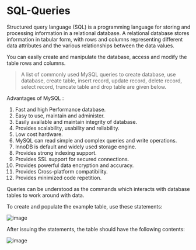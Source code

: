 
# SQL-Queries

Structured query language (SQL) is a programming language for storing and processing information in a relational database. A relational database stores information in tabular form, with rows and columns representing different data attributes and the various relationships between the data values.

You can easily create and manipulate the database, access and modify the table rows and columns.

> A list of commonly used MySQL queries to create database, use database, create table, insert record, update record, delete record, select record, truncate table and drop table are given below.

Advantages of MySQL : 

1. Fast and high Performance database.
2. Easy to use, maintain and administer.
3. Easily available and maintain integrity of database.
4. Provides scalability, usability and reliability.
5. Low cost hardware.
6. MySQL can read simple and complex queries and write operations.
7. InnoDB is default and widely used storage engine.
8. Provides strong indexing support.
9. Provides SSL support for secured connections.
10. Provides powerful data encryption and accuracy.
11. Provides Cross-platform compatibility.
12. Provides minimized code repetition.

Queries can be understood as the commands which interacts with database tables to work around with data.



To create and populate the example table, use these statements:

![image](https://github.com/JoshuaKab/SQL-Queries/assets/135429439/eb7efb65-d7c3-4291-9368-e7d413e6c581)

After issuing the statements, the table should have the following contents:

![image](https://github.com/JoshuaKab/SQL-Queries/assets/135429439/f1c73e5e-7ae2-424a-b8b5-0fecfe34eec5)




